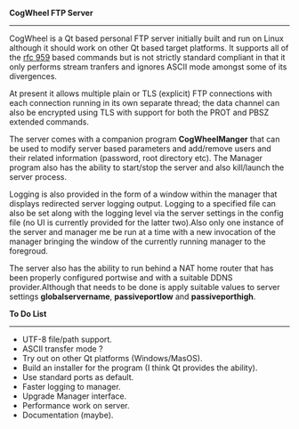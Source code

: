 **CogWheel FTP Server**
***

CogWheel is a Qt based personal FTP server initially built and run on Linux although it should work on other Qt based target platforms. It supports all of the [ rfc 959](https://tools.ietf.org/html/rfc959)  based commands but is not strictly standard compliant in that it only performs stream tranfers and ignores ASCII mode amongst some of its divergences.

At present it allows multiple plain or  TLS (explicit) FTP connections  with each connection running in its own separate thread; the data channel can also be encrypted using TLS with support for both the PROT and PBSZ extended commands. 

The server comes with a companion program **CogWheelManger**  that can be used to modify server based parameters and add/remove users and their related information (password, root directory etc). The Manager program also has the ability to start/stop the server and also kill/launch the server process. 

Logging is also provided in the form of a window within the manager that displays redirected server logging output. Logging to a specified file can also be set along with the logging level via the server settings in the config file (no UI is currently provided for the latter two).Also only one instance of the server and manager me be run at a time with a new invocation of the manager bringing the window of the currently running manager to the foregroud.

The server also has the ability to run behind a NAT home router that has been properly configured portwise and with a suitable DDNS provider.Although that needs to be done is apply suitable values to server settings **globalservername**, **passiveportlow** and **passiveporthigh**.

**To Do List**
***
- UTF-8 file/path support.
- ASCII transfer mode ?
- Try out on other Qt platforms (Windows/MasOS).
- Build an installer for the program (I think Qt provides the ability).
- Use standard ports as default.
- Faster logging to manager.
- Upgrade Manager interface.
- Performance work on server.
- Documentation (maybe).
 